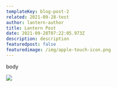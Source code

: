 ```yaml
---
templateKey: blog-post-2
related: 2021-09-28-test
author: lantern-author
title: Lantern Post
date: 2021-09-28T07:22:05.973Z
description: description
featuredpost: false
featuredimage: /img/apple-touch-icon.png
---
```

body

![](/img/blog-index.jpg)